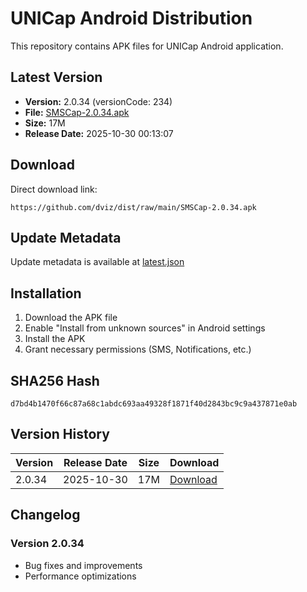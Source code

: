 # UNICap Android Distribution

This repository contains APK files for UNICap Android application.

## Latest Version

- **Version:** 2.0.34 (versionCode: 234)
- **File:** [SMSCap-2.0.34.apk](SMSCap-2.0.34.apk)
- **Size:** 17M
- **Release Date:** 2025-10-30 00:13:07

## Download

Direct download link:
```
https://github.com/dviz/dist/raw/main/SMSCap-2.0.34.apk
```

## Update Metadata

Update metadata is available at [latest.json](latest.json)

## Installation

1. Download the APK file
2. Enable "Install from unknown sources" in Android settings
3. Install the APK
4. Grant necessary permissions (SMS, Notifications, etc.)

## SHA256 Hash

```
d7bd4b1470f66c87a68c1abdc693aa49328f1871f40d2843bc9c9a437871e0ab
```

## Version History

| Version | Release Date | Size | Download |
|---------|--------------|------|----------|
| 2.0.34 | 2025-10-30 | 17M | [Download](SMSCap-2.0.34.apk) |

## Changelog

### Version 2.0.34
- Bug fixes and improvements
- Performance optimizations
